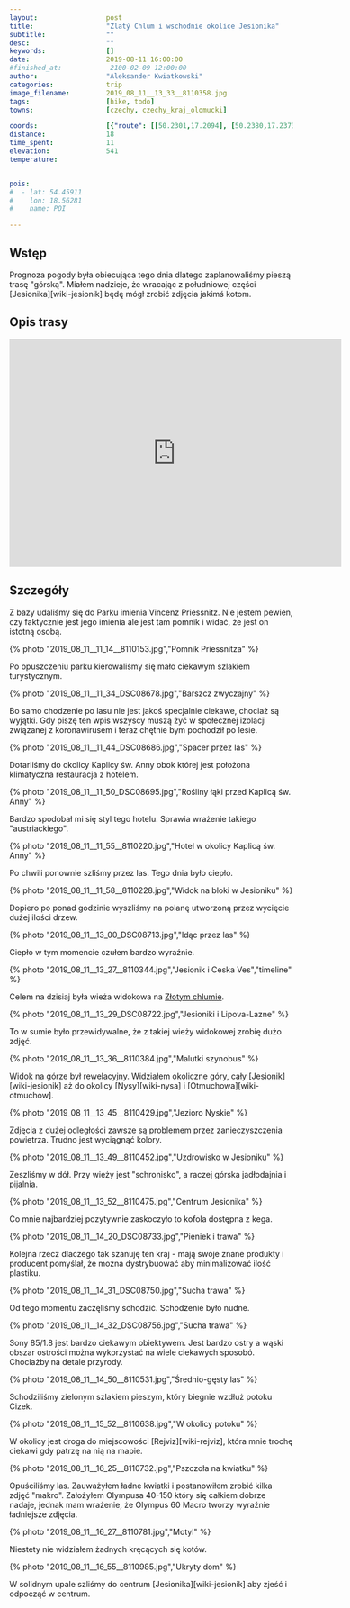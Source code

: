 ```yaml
---
layout:                 post
title:                  "Zlatý Chlum i wschodnie okolice Jesionika"
subtitle:               ""
desc:                   ""
keywords:               []
date:                   2019-08-11 16:00:00
#finished_at:            2100-02-09 12:00:00
author:                 "Aleksander Kwiatkowski"
categories:             trip
image_filename:         2019_08_11__13_33__8110358.jpg
tags:                   [hike, todo]
towns:                  [czechy, czechy_kraj_olomucki]

coords:                 [{"route": [[50.2301,17.2094], [50.2380,17.2373], [50.2315,17.2698], [50.2243,17.2695], [50.2179,17.2356], [50.2197,17.2081], [50.2319,17.2071]], "type": "hike"}]
distance:               18
time_spent:             11
elevation:              541
temperature:            


pois:
#  - lat: 54.45911
#    lon: 18.56281
#    name: POI

---
```


[wiki-zlaty-chlum]: https://pl.wikipedia.org/wiki/Zlat%C3%BD_Chlum

## Wstęp

Prognoza pogody była obiecująca tego dnia dlatego zaplanowaliśmy pieszą trasę
"górską". Miałem nadzieje, że wracając z południowej części
[Jesionika][wiki-jesionik] będę mógł zrobić zdjęcia jakimś kotom.

## Opis trasy

<iframe height='405' width='590' frameborder='0' allowtransparency='true' scrolling='no' src='https://www.strava.com/activities/2619513274/embed/b6df9e4025180008ba8139ff303fb3c69b3dc090'></iframe>

## Szczegóły

Z bazy udaliśmy się do Parku imienia Vincenz Priessnitz. Nie jestem pewien, czy
faktycznie jest jego imienia ale jest tam pomnik i widać, że jest on istotną
osobą.

{% photo "2019_08_11__11_14__8110153.jpg","Pomnik Priessnitza" %}

Po opuszczeniu parku kierowaliśmy się mało ciekawym szlakiem turystycznym.

{% photo "2019_08_11__11_34_DSC08678.jpg","Barszcz zwyczajny" %}

Bo samo chodzenie po lasu nie jest jakoś specjalnie ciekawe, chociaż
są wyjątki. Gdy piszę ten wpis wszyscy muszą żyć w społecznej izolacji związanej
z koronawirusem i teraz chętnie bym pochodził po lesie.

{% photo "2019_08_11__11_44_DSC08686.jpg","Spacer przez las" %}

Dotarliśmy do okolicy Kaplicy św. Anny obok której jest położona
klimatyczna restauracja z hotelem.

{% photo "2019_08_11__11_50_DSC08695.jpg","Rośliny łąki przed Kaplicą św. Anny" %}

Bardzo spodobał mi się styl tego hotelu. Sprawia wrażenie takiego
"austriackiego".

{% photo "2019_08_11__11_55__8110220.jpg","Hotel w okolicy Kaplicą św. Anny" %}

Po chwili ponownie szliśmy przez las. Tego dnia było ciepło.

{% photo "2019_08_11__11_58__8110228.jpg","Widok na bloki w Jesioniku" %}

Dopiero po ponad godzinie wyszliśmy na polanę utworzoną przez wycięcie
dużej ilości drzew.

{% photo "2019_08_11__13_00_DSC08713.jpg","Idąc przez las" %}

Ciepło w tym momencie czułem bardzo wyraźnie.

{% photo "2019_08_11__13_27__8110344.jpg","Jesionik i Ceska Ves","timeline" %}

Celem na dzisiaj była wieża widokowa na [Złotym chlumie][wiki-zloty-chlum].

[wiki-zloty-chlum]: https://pl.wikipedia.org/wiki/Wie%C5%BCa_widokowa_na_Zlat%C3%BDm_Chlumie


{% photo "2019_08_11__13_29_DSC08722.jpg","Jesioniki i Lipova-Lazne" %}

To w sumie było przewidywalne, że z takiej wieży widokowej zrobię dużo zdjęć.

{% photo "2019_08_11__13_36__8110384.jpg","Malutki szynobus" %}

Widok na górze był rewelacyjny. Widziałem okoliczne góry, cały
[Jesionik][wiki-jesionik] aż do okolicy [Nysy][wiki-nysa] i
[Otmuchowa][wiki-otmuchow].

{% photo "2019_08_11__13_45__8110429.jpg","Jezioro Nyskie" %}

Zdjęcia z dużej odległości zawsze są problemem przez zanieczyszczenia
powietrza. Trudno jest wyciągnąć kolory.

{% photo "2019_08_11__13_49__8110452.jpg","Uzdrowisko w Jesioniku" %}

Zeszliśmy w dół. Przy wieży jest "schronisko", a raczej górska jadłodajnia
i pijalnia.

{% photo "2019_08_11__13_52__8110475.jpg","Centrum Jesionika" %}

Co mnie najbardziej pozytywnie zaskoczyło to kofola dostępna z kega.

{% photo "2019_08_11__14_20_DSC08733.jpg","Pieniek i trawa" %}

Kolejna rzecz dlaczego tak szanuję ten kraj - mają swoje znane produkty
i producent pomyślał, że można dystrybuować aby minimalizować ilość
plastiku.

{% photo "2019_08_11__14_31_DSC08750.jpg","Sucha trawa" %}

Od tego momentu zaczęliśmy schodzić. Schodzenie było nudne.

{% photo "2019_08_11__14_32_DSC08756.jpg","Sucha trawa" %}

Sony 85/1.8 jest bardzo ciekawym obiektywem. Jest bardzo ostry a wąski
obszar ostrości można wykorzystać na wiele ciekawych sposobó.
Chociażby na detale przyrody.

{% photo "2019_08_11__14_50__8110531.jpg","Średnio-gęsty las" %}

Schodziliśmy zielonym szlakiem pieszym, który biegnie wzdłuż
potoku Cizek.

{% photo "2019_08_11__15_52__8110638.jpg","W okolicy potoku" %}

W okolicy jest droga do miejscowości [Rejviz][wiki-rejviz], która
mnie trochę ciekawi gdy patrzę na nią na mapie.

{% photo "2019_08_11__16_25__8110732.jpg","Pszczoła na kwiatku" %}

Opuściliśmy las. Zauważyłem ładne kwiatki i postanowiłem zrobić
kilka zdjęć "makro". Założyłem Olympusa 40-150 który się całkiem dobrze
nadaje, jednak mam wrażenie, że Olympus 60 Macro tworzy wyraźnie ładniejsze
zdjęcia.

{% photo "2019_08_11__16_27__8110781.jpg","Motyl" %}

Niestety nie widziałem żadnych kręcących się kotów.

{% photo "2019_08_11__16_55__8110985.jpg","Ukryty dom" %}

W solidnym upale szliśmy do centrum [Jesionika][wiki-jesionik] aby zjeść
i odpocząć w centrum.
